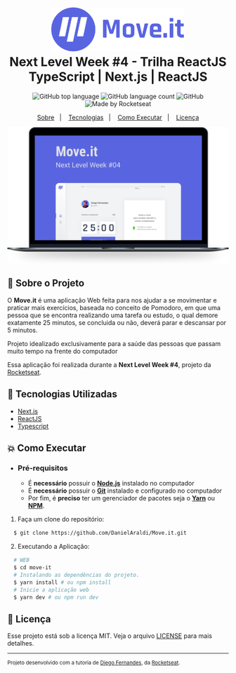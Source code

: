 <h1 align="center">
    <img alt="Move.it" src=".github/moveit-logo.svg" height="100px" />
    <br>Next Level Week #4 - Trilha ReactJS<br/>
    TypeScript | Next.js | ReactJS
</h1>

<p align="center">
    <img alt="GitHub top language" src="https://img.shields.io/github/languages/top/DanielAraldi/Move.it?style=flat-square">
    <img alt="GitHub language count" src="https://img.shields.io/github/languages/count/DanielAraldi/Move.it?style=flat-square">
    <img alt="GitHub" src="https://img.shields.io/github/license/DanielAraldi/Move.it?style=flat-square">
    <img alt="Made by Rocketseat" src="https://img.shields.io/badge/made%20by-Rocketseat-%237519C1?style=flat-square"><br/>
</p>

<p align="center">
    <a href="#bookmark-sobre-o-projeto">Sobre</a>&nbsp;&nbsp;&nbsp;|&nbsp;&nbsp;&nbsp;
    <a href="#rocket-tecnologias-utilizadas">Tecnologias</a>&nbsp;&nbsp;&nbsp;|&nbsp;&nbsp;&nbsp;
    <a href="#boom-como-executar">Como Executar</a>&nbsp;&nbsp;&nbsp;|&nbsp;&nbsp;&nbsp;
    <a href="#memo-licença">Licença</a>
</p>

<p align="center">
    <img alt="Design do Projeto" width="650px" src="./.github/moveit-design.svg" />
<p>

## :bookmark: Sobre o Projeto

O **Move.it** é uma aplicação Web feita para nos ajudar a se movimentar e praticar mais exercícios, baseada no conceito de Pomodoro, em que uma pessoa que se encontra realizando uma tarefa ou estudo, o qual demore exatamente 25 minutos, se concluida ou não, deverá parar e descansar por 5 minutos.

Projeto idealizado exclusivamente para a saúde das pessoas que passam muito tempo na frente do computador

Essa aplicação foi realizada durante a **Next Level Week #4**, projeto da [Rocketseat](https://rocketseat.com.br/).

## :rocket: Tecnologias Utilizadas

- [Next.js](https://nextjs.org/)
- [ReactJS](https://reactjs.org/)
- [Typescript](https://www.typescriptlang.org/)

## :boom: Como Executar

- ### **Pré-requisitos**

  - É **necessário** possuir o **[Node.js](https://nodejs.org/en/)** instalado no computador
  - É **necessário** possuir o **[Git](https://git-scm.com/)** instalado e configurado no computador
  - Por fim, é **preciso** ter um gerenciador de pacotes seja o **[Yarn](https://yarnpkg.com/)** ou **[NPM](https://www.npmjs.com/)**.

1. Faça um clone do repositório:

```sh
  $ git clone https://github.com/DanielAraldi/Move.it.git
```

2. Executando a Aplicação:

```sh
  # WEB
  $ cd move-it
  # Instalando as dependências do projeto.
  $ yarn install # ou npm install
  # Inicie a aplicação web
  $ yarn dev # ou npm run dev
```

## :memo: Licença

Esse projeto está sob a licença MIT. Veja o arquivo [LICENSE](LICENSE) para mais detalhes.

---

<sup>Projeto desenvolvido com a tutoria de [Diego Fernandes](https://github.com/diego3g), da [Rocketseat](https://rocketseat.com.br/).</sup>
